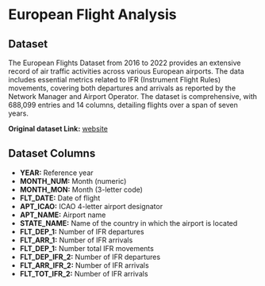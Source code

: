 # European Flight Analysis

## Dataset

The European Flights Dataset from 2016 to 2022 provides an extensive record of air traffic activities across various European airports. The data includes essential metrics related to IFR (Instrument Flight Rules) movements, covering both departures and arrivals as reported by the Network Manager and Airport Operator. The dataset is comprehensive, with 688,099 entries and 14 columns, detailing flights over a span of seven years.

**Original dataset Link:** [website](https://www.kaggle.com/datasets/umerhaddii/european-flights-dataset)

## Dataset Columns

- **YEAR:** Reference year
- **MONTH_NUM:** Month (numeric)
- **MONTH_MON:** Month (3-letter code)
- **FLT_DATE:** Date of flight
- **APT_ICAO:** ICAO 4-letter airport designator
- **APT_NAME:** Airport name
- **STATE_NAME:** Name of the country in which the airport is located
- **FLT_DEP_1:** Number of IFR departures
- **FLT_ARR_1:** Number of IFR arrivals
- **FLT_DEP_1:** Number total IFR movements
- **FLT_DEP_IFR_2:** Number of IFR departures
- **FLT_ARR_IFR_2:** Number of IFR arrivals
- **FLT_TOT_IFR_2:** Number of IFR arrivals

